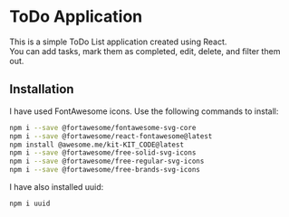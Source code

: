 # ToDo Application

This is a simple ToDo List application created using React.  
You can add tasks, mark them as completed, edit, delete, and filter them out.

## Installation

I have used FontAwesome icons. Use the following commands to install:

```bash
npm i --save @fortawesome/fontawesome-svg-core
npm i --save @fortawesome/react-fontawesome@latest
npm install @awesome.me/kit-KIT_CODE@latest
npm i --save @fortawesome/free-solid-svg-icons
npm i --save @fortawesome/free-regular-svg-icons
npm i --save @fortawesome/free-brands-svg-icons
```

I have also installed uuid:
```bash
npm i uuid
```
